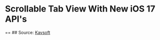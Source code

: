 #  Scrollable Tab View With New iOS 17 API's
==
## Source: [Kavsoft](https://www.youtube.com/watch?v=UQ8ZQIhi8ow&t=136s)

